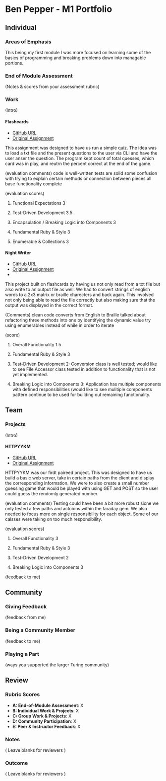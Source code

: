 # Ben Pepper - M1 Portfolio

## Individual

### Areas of Emphasis

This being my first module I was more focused on learning some of the basics of programming and breaking problems down into managable portions.  

### End of Module Assessment

(Notes & scores from your assessment rubric)

### Work

(Intro)

#### Flashcards

* [GitHub URL](https://github.com/bfpepper/flashcard)
* [Original Assignment](https://github.com/turingschool/curriculum/blob/master/source/projects/flashcards.markdown)

This assignment was designed to have us run a simple quiz.  The idea was to load a txt file and the present questions to the user via CLI and have the user anser the question.  The program kept count of total quesses, which card was in play, and reutrn the percent correct at the end of the game.  

(evaluation comments)
code is well-written
tests are solid
some confusion with trying to explain certain methods or connection between pieces
all base functionality complete

(evaluation scores)

1. Functional Expectations  3

2. Test-Driven Development  3.5

3. Encapsulation / Breaking Logic into Components  3

4. Fundamental Ruby & Style  3 

5. Enumerable & Collections  3

#### Night Writer

* [GitHub URL](https://github.com/bfpepper/night_writer)
* [Original Assignment](https://github.com/turingschool/curriculum/blob/master/source/projects/night_writer.markdown)
* 
This project built on flashcards by having us not only read from a txt file but also write to an output file as well.  We had to convert strings of english words to a 2x3 matrix or braille charecters and back again.  This involved not only being able to read the file correctly but also making sure that the output was displayed in the correct format.  

(Comments)
clean code
converts from English to Braille
talked about refactoring three methods into one by identifying the dynamic value
try using enumerables instead of while in order to iterate

(score)
1. Overall Functionality  1.5

2. Fundamental Ruby & Style  3

3. Test-Driven Development  2: Conversion class is well tested; would like to see File Accessor class tested in addition to functionality that is not yet implemented.

4. Breaking Logic into Components  3: Application has multiple components with defined responsibilities (would like to see mulitiple components pattern continue to be used for building out remaining functionality.

## Team

### Projects

(Intro)

#### HTTPYYKM

* [GitHub URL](https://github.com/bfpepper/HTTP)
* [Original Assignment](https://github.com/turingschool/curriculum/blob/master/source/projects/http_yeah_you_know_me.markdown)

HTTPYYKM was our firdt paireed project.  This was designed to have us build a basic web server, take in certain paths from the client and display the corresponding information.  We were to also create a small number guessing game that would be played with using GET and POST so the user could guess the rendomly generated number. 

(evaluation comments)
Testing could have been a bit more robust sicne we only tested a few paths and actoions within the faraday gem.  We also needed to focus more on single responsibility for each object.  Some of our calsses were taking on too much responsibility.

(evaluation scores)

1. Overall Functionality  3

2. Fundamental Ruby & Style  3

3. Test-Driven Development  2

4. Breaking Logic into Components  3

(feedback to me)

## Community

### Giving Feedback

(feedback from me)

### Being a Community Member

(feedback to me)

### Playing a Part

(ways you supported the larger Turing community)

## Review

### Rubric Scores

* **A: End-of-Module Assessment**: X
* **B: Individual Work & Projects**: X
* **C: Group Work & Projects**: X
* **D: Community Participation**: X
* **E: Peer & Instructor Feedback**: X

### Notes

( Leave blanks for reviewers )

### Outcome

( Leave blanks for reviewers )

